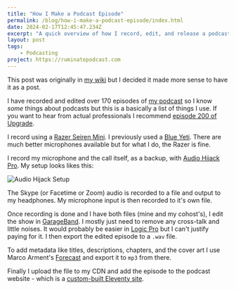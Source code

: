 ```yaml
---
title: "How I Make a Podcast Episode"
permalink: /blog/how-i-make-a-podcast-episode/index.html
date: 2024-02-17T12:45:47.234Z
excerpt: "A quick overview of how I record, edit, and release a podcast episode"
layout: post
tags:
    - Podcasting
project: https://ruminatepodcast.com
---
```


This post was originally in [my wiki](/intersect) but I decided it made more sense to have it as a post.

I have recorded and edited over 170 episodes of [my podcast](https://www.ruminatepodcast.com/) so I know _some_ things about podcasts but this is a basically a list of things I use. If you want to hear from actual professionals I recommend [episode 200 of Upgrade](https://www.relay.fm/upgrade/200).

I record using a [Razer Seiren Mini](https://www.razer.com/streaming-microphones/razer-seiren-mini/RZ19-03450100-R3M1). I previously used a [Blue Yeti](https://www.bluemic.com/en-gb/products/yeti/). There are much better microphones available but for what I do, the Razer is fine.

I record my microphone and the call itself, as a backup, with [Audio Hijack Pro](https://rogueamoeba.com/audiohijackpro/). My setup looks likes this:

![Audio Hijack Setup](https://rknightuk.s3.amazonaws.com/site/audio-hijack.jpg)

The Skype (or Facetime or Zoom) audio is recorded to a file and output to my headphones. My microphone input is then recorded to it's own file.

Once recording is done and I have both files (mine and my cohost's), I edit the show in [GarageBand](https://www.apple.com/uk/mac/garageband/). I mostly just need to remove any cross-talk and little noises. It would probably be easier in [Logic Pro](https://www.apple.com/uk/logic-pro/) but I can't justify paying for it. I then export the edited episode to a `.wav` file.

To add metadata like titles, descriptions, chapters, and the cover art I use Marco Arment's [Forecast](https://overcast.fm/forecast) and export it to `mp3` from there.

Finally I upload the file to my CDN and add the episode to the podcast website - which is a [custom-built Eleventy site](https://github.com/rknightuk/ruminate).